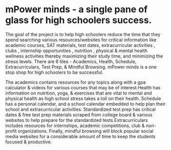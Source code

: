 # mPower minds - a single pane of glass for high schoolers success.
The goal of the project is to help high schoolers reduce the time that they spend searching various resources/websites for critical information like academic 
courses, SAT materials, test dates, extracurricular activities , clubs , internship opportunities , nutrition , physical & mental health wellness activities 
thereby maximizing their study time, and minimizing the stress levels. There are 6 tiles - Academics, Health, Schedule, Extracurriculars,
Test Prep, & Mindful Browsing. mPower minds is a one stop shop for high schoolers to be successful. 
 
The academics  contains  resources for any topics along with a gpa calculator & videos for various courses that may be of interest.Health 
has information on nutrition, yoga, & exercises that are vital to mental and physical health as high school stress  takes a toll on their health.
Schedule  has a personal calendar, and a school calendar embedded to help plan their school and extracurricular activities.
Standardized test prep  has critical dates & free test prep materials scraped from college board & various websites to help  prepare 
for the standardized tests.Extracurriculars  includes resources for internships, academic competitions, club &  non-profit organizations. 
Finally,  mindful browsing  will block popular social media websites for a considerable amount of time to keep the students focused &  productive. 
